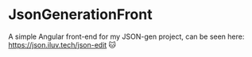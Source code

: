 # JsonGenerationFront

A simple Angular front-end for my JSON-gen project, can be seen here: https://json.iluv.tech/json-edit 🐱‍
